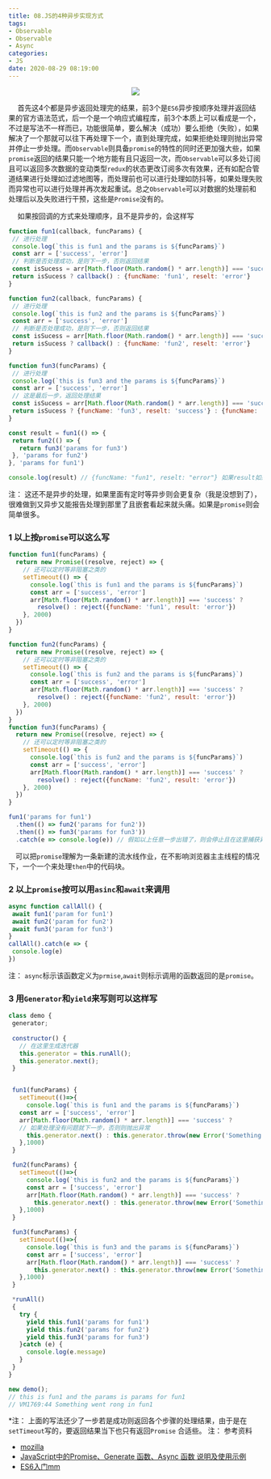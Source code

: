 ```yaml
---
title: 08.JS的4种异步实现方式
tags:
- Observable
- Observable
- Async
categories:
- JS
date: 2020-08-29 08:19:00
---
```


<div align="center">
<img src="https://qiniu.wuchuheng.com/images/Observable.png" />
</div>

&emsp; 首先这4个都是异步返回处理完的结果，前3个是`ES6`异步按顺序处理并返回结果的官方语法范式，后一个是一个响应式编程库，前3个本质上可以看成是一个，不过是写法不一样而已，功能很简单，要么解决（成功）要么拒绝（失败），如果解决了一个那就可以往下再处理下一个，直到处理完成，如果拒绝处理则抛出异常并停止一步处理。而`Observable`则具备`promise`的特性的同时还更加强大些，如果`promise`返回的结果只能一个地方能有且只返回一次，而`Observable`可以多处订阅且可以返回多次数据的变动类型`redux`的状态更改订阅多次有效果，还有如配合管道结果进行处理如过滤地图等，而处理前也可以进行处理如防抖等，如果处理失败而异常也可以进行处理并再次发起重试。总之`Observable`可以对数据的处理前和处理后以及失败进行干预，这些是`Promise`没有的。

<!-- more -->

&emsp; 如果按回调的方式来处理顺序，且不是异步的，会这样写
 ``` javascript
 function fun1(callback, funcParams) {
  // 进行处理
  console.log(`this is fun1 and the params is ${funcParams}`)
  const arr = ['success', 'error']
  // 判断是否处理成功，是则下一步，否则返回结果
  const isSucess = arr[Math.floor(Math.random() * arr.length)] === 'success' ? true : false;
  return isSucess ? callback() : {funcName: 'fun1', reselt: 'error'}
}

function fun2(callback, funcParams) {
  // 进行处理
  console.log(`this is fun2 and the params is ${funcParams}`)
  const arr = ['success', 'error']
  // 判断是否处理成功，是则下一步，否则返回结果
  const isSucess = arr[Math.floor(Math.random() * arr.length)] === 'success' ? true : false;
  return isSucess ? callback() : {funcName: 'fun2', reselt: 'error'}
}

function fun3(funcParams) {
  // 进行处理
  console.log(`this is fun3 and the params is ${funcParams}`)
  const arr = ['success', 'error']
  // 这是最后一步，返回处理结果
  const isSucess = arr[Math.floor(Math.random() * arr.length)] === 'success' ? true : false;
  return isSucess ? {funcName: 'fun3', reselt: 'success'} : {funcName: 'fun3', reselt: 'error'}
}

const result = fun1(() => {
  return fun2(() => {
    return fun3('params for fun3')
  }, 'params for fun2')
}, 'params for fun1')

console.log(result) // {funcName: "fun1", reselt: "error"} 如果result如果是'success'则是成功
 ```

注： 这还不是异步的处理，如果里面有定时等异步则会更复杂（我是没想到了），很难做到又异步又能报告处理到那里了且嵌套看起来就头痛。如果是`promise`则会简单很多。

### 1 以上按`promise`可以这么写
``` javascript
function fun1(funcParams) {
  return new Promise((resolve, reject) => {
    // 还可以定时等非阻塞之类的
    setTimeout(() => {
      console.log(`this is fun1 and the params is ${funcParams}`)
      const arr = ['success', 'error']
      arr[Math.floor(Math.random() * arr.length)] === 'success' ?
        resolve() : reject({funcName: 'fun1', result: 'error'})
    }, 2000)
  })
}

function fun2(funcParams) {
  return new Promise((resolve, reject) => {
    // 还可以定时等非阻塞之类的
    setTimeout(() => {
      console.log(`this is fun2 and the params is ${funcParams}`)
      const arr = ['success', 'error']
      arr[Math.floor(Math.random() * arr.length)] === 'success' ?
        resolve() : reject({funcName: 'fun2', result: 'error'})
    }, 2000)
  })
}
function fun3(funcParams) {
  return new Promise((resolve, reject) => {
    // 还可以定时等非阻塞之类的
    setTimeout(() => {
      console.log(`this is fun2 and the params is ${funcParams}`)
      const arr = ['success', 'error']
      arr[Math.floor(Math.random() * arr.length)] === 'success' ?
        resolve() : reject({funcName: 'fun2', result: 'error'})
    }, 2000)
  })
}

fun1('params for fun1')
  .then(() => fun2('params for fun2'))
  .then(() => fun3('params for fun3'))
  .catch(e => console.log(e)) // 假如以上任意一步出错了，则会停止且在这里捕获异常
```
&emsp;可以把`promise`理解为一条新建的流水线作业，在不影响浏览器主主线程的情况下，一个一个来处理`then`中的代码块。

### 2 以上`promise`按可以用`asinc`和`await`来调用

 ``` javascript
async function callAll() {
  await fun1('param for fun1')
  await fun2('param for fun2')
  await fun3('param for fun3')
}
callAll().catch(e => {
  console.log(e)
})
 ```
注： `async`标示该函数定义为`prmise`,`await`则标示调用的函数返回的是`promise`。

### 3 用`Generator`和`yield`来写则可以这样写
 ``` javascript
class demo {
  generator;
  
  constructor() {
    // 在这里生成迭代器
    this.generator = this.runAll();
    this.generator.next();
  }


  fun1(funcParams) {
    setTimeout(()=>{
      console.log(`this is fun1 and the params is ${funcParams}`)
    const arr = ['success', 'error']
    arr[Math.floor(Math.random() * arr.length)] === 'success' ?
    // 如果处理没有问题就下一步，否则则抛出异常
      this.generator.next() : this.generator.throw(new Error('Something went rong in fun1'));
    },1000)
  }

  fun2(funcParams) {
    setTimeout(()=>{
      console.log(`this is fun2 and the params is ${funcParams}`)
      const arr = ['success', 'error']
      arr[Math.floor(Math.random() * arr.length)] === 'success' ?
        this.generator.next() : this.generator.throw(new Error('Something went rong in fun2'));
    },1000)
  }

  fun3(funcParams) {
    setTimeout(()=>{
      console.log(`this is fun3 and the params is ${funcParams}`)
      const arr = ['success', 'error']
      arr[Math.floor(Math.random() * arr.length)] === 'success' ?
        this.generator.next() : this.generator.throw(new Error('Something went rong in fun3'));
    },1000)
  }

  *runAll()
  {
    try {
      yield this.fun1('params for fun1')
      yield this.fun2('params for fun2')
      yield this.fun3('params for fun3')
    }catch (e) {
      console.log(e.message)
    }
  }
}

 new demo(); 
 // this is fun1 and the params is params for fun1
 // VM1769:44 Something went rong in fun1
 ```
*注： 上面的写法还少了一步若是成功则返回各个步骤的处理结果，由于是在`setTimeout`写的，要返回结果当下也只有返回`Promise` 合适些。
注： 参考资料
* [mozilla](https://developer.mozilla.org/zh-CN/docs/Web/JavaScript/Reference/Global_Objects/Generator/throw)
* [JavaScript中的Promise、Generate 函数、Async 函数 说明及使用示例](https://blog.csdn.net/qq_17151325/article/details/99825020)
* [ES6入门mm](https://es6.ruanyifeng.com/#docs/async)